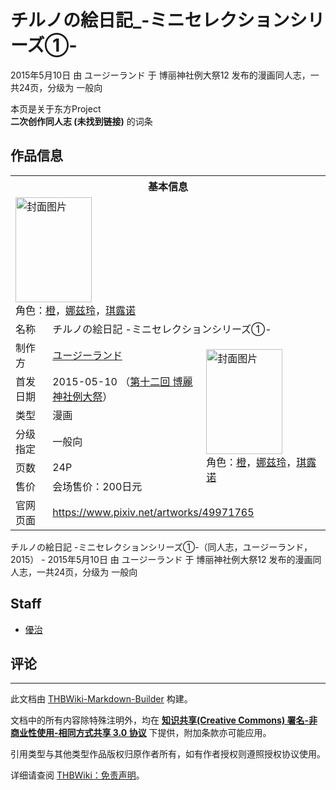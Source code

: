 # チルノの絵日記_-ミニセレクションシリーズ①-

<!-- source html: G:\repos\THBWiki-Markdown-Builder\THBWikiMarkdown\Temp\main\0\0c\ns0%3A%E3%83%81%E3%83%AB%E3%83%8E%E3%81%AE%E7%B5%B5%E6%97%A5%E8%A8%98_-%E3%83%9F%E3%83%8B%E3%82%BB%E3%83%AC%E3%82%AF%E3%82%B7%E3%83%A7%E3%83%B3%E3%82%B7%E3%83%AA%E3%83%BC%E3%82%BA%E2%91%A0-.html -->

2015年5月10日 由 ユージーランド 于 博丽神社例大祭12 发布的漫画同人志，一共24页，分级为 一般向

本页是关于东方Project  
 **二次创作同人志 (未找到链接)** 的词条

## 作品信息

<table><tbody><tr><th colspan="3">基本信息</th></tr><tr><td class="cover-artwork-mobile" colspan="2"><a href="./文件-チルノの絵日記_-ミニセレクションシリーズ①-封面.jpg.md" class="image" title="封面图片"><img alt="封面图片" src="https://upload.thwiki.cc/thumb/0/06/%E3%83%81%E3%83%AB%E3%83%8E%E3%81%AE%E7%B5%B5%E6%97%A5%E8%A8%98_-%E3%83%9F%E3%83%8B%E3%82%BB%E3%83%AC%E3%82%AF%E3%82%B7%E3%83%A7%E3%83%B3%E3%82%B7%E3%83%AA%E3%83%BC%E3%82%BA%E2%91%A0-%E5%B0%81%E9%9D%A2.jpg/122px-%E3%83%81%E3%83%AB%E3%83%8E%E3%81%AE%E7%B5%B5%E6%97%A5%E8%A8%98_-%E3%83%9F%E3%83%8B%E3%82%BB%E3%83%AC%E3%82%AF%E3%82%B7%E3%83%A7%E3%83%B3%E3%82%B7%E3%83%AA%E3%83%BC%E3%82%BA%E2%91%A0-%E5%B0%81%E9%9D%A2.jpg" decoding="async" loading="lazy" width="122" height="168" srcset="https://upload.thwiki.cc/thumb/0/06/%E3%83%81%E3%83%AB%E3%83%8E%E3%81%AE%E7%B5%B5%E6%97%A5%E8%A8%98_-%E3%83%9F%E3%83%8B%E3%82%BB%E3%83%AC%E3%82%AF%E3%82%B7%E3%83%A7%E3%83%B3%E3%82%B7%E3%83%AA%E3%83%BC%E3%82%BA%E2%91%A0-%E5%B0%81%E9%9D%A2.jpg/183px-%E3%83%81%E3%83%AB%E3%83%8E%E3%81%AE%E7%B5%B5%E6%97%A5%E8%A8%98_-%E3%83%9F%E3%83%8B%E3%82%BB%E3%83%AC%E3%82%AF%E3%82%B7%E3%83%A7%E3%83%B3%E3%82%B7%E3%83%AA%E3%83%BC%E3%82%BA%E2%91%A0-%E5%B0%81%E9%9D%A2.jpg 1.5x, https://upload.thwiki.cc/thumb/0/06/%E3%83%81%E3%83%AB%E3%83%8E%E3%81%AE%E7%B5%B5%E6%97%A5%E8%A8%98_-%E3%83%9F%E3%83%8B%E3%82%BB%E3%83%AC%E3%82%AF%E3%82%B7%E3%83%A7%E3%83%B3%E3%82%B7%E3%83%AA%E3%83%BC%E3%82%BA%E2%91%A0-%E5%B0%81%E9%9D%A2.jpg/244px-%E3%83%81%E3%83%AB%E3%83%8E%E3%81%AE%E7%B5%B5%E6%97%A5%E8%A8%98_-%E3%83%9F%E3%83%8B%E3%82%BB%E3%83%AC%E3%82%AF%E3%82%B7%E3%83%A7%E3%83%B3%E3%82%B7%E3%83%AA%E3%83%BC%E3%82%BA%E2%91%A0-%E5%B0%81%E9%9D%A2.jpg 2x" data-file-width="665" data-file-height="916"></a><div class="cover-char">角色：<a href="./橙.md" title="橙">橙</a>，<a href="./娜兹玲.md" title="娜兹玲">娜兹玲</a>，<a href="./琪露诺.md" title="琪露诺">琪露诺</a></div></td>
</tr><tr><td class="label">名称</td><td colspan="2"> チルノの絵日記 -ミニセレクションシリーズ①- </td></tr><tr><td class="label">制作方</td><td><a href="./ユージーランド.md" title="ユージーランド">ユージーランド</a></td><td class="cover-artwork" rowspan="6" style="min-width:168px;"><a href="./文件-チルノの絵日記_-ミニセレクションシリーズ①-封面.jpg.md" class="image" title="封面图片"><img alt="封面图片" src="https://upload.thwiki.cc/thumb/0/06/%E3%83%81%E3%83%AB%E3%83%8E%E3%81%AE%E7%B5%B5%E6%97%A5%E8%A8%98_-%E3%83%9F%E3%83%8B%E3%82%BB%E3%83%AC%E3%82%AF%E3%82%B7%E3%83%A7%E3%83%B3%E3%82%B7%E3%83%AA%E3%83%BC%E3%82%BA%E2%91%A0-%E5%B0%81%E9%9D%A2.jpg/122px-%E3%83%81%E3%83%AB%E3%83%8E%E3%81%AE%E7%B5%B5%E6%97%A5%E8%A8%98_-%E3%83%9F%E3%83%8B%E3%82%BB%E3%83%AC%E3%82%AF%E3%82%B7%E3%83%A7%E3%83%B3%E3%82%B7%E3%83%AA%E3%83%BC%E3%82%BA%E2%91%A0-%E5%B0%81%E9%9D%A2.jpg" decoding="async" loading="lazy" width="122" height="168" srcset="https://upload.thwiki.cc/thumb/0/06/%E3%83%81%E3%83%AB%E3%83%8E%E3%81%AE%E7%B5%B5%E6%97%A5%E8%A8%98_-%E3%83%9F%E3%83%8B%E3%82%BB%E3%83%AC%E3%82%AF%E3%82%B7%E3%83%A7%E3%83%B3%E3%82%B7%E3%83%AA%E3%83%BC%E3%82%BA%E2%91%A0-%E5%B0%81%E9%9D%A2.jpg/183px-%E3%83%81%E3%83%AB%E3%83%8E%E3%81%AE%E7%B5%B5%E6%97%A5%E8%A8%98_-%E3%83%9F%E3%83%8B%E3%82%BB%E3%83%AC%E3%82%AF%E3%82%B7%E3%83%A7%E3%83%B3%E3%82%B7%E3%83%AA%E3%83%BC%E3%82%BA%E2%91%A0-%E5%B0%81%E9%9D%A2.jpg 1.5x, https://upload.thwiki.cc/thumb/0/06/%E3%83%81%E3%83%AB%E3%83%8E%E3%81%AE%E7%B5%B5%E6%97%A5%E8%A8%98_-%E3%83%9F%E3%83%8B%E3%82%BB%E3%83%AC%E3%82%AF%E3%82%B7%E3%83%A7%E3%83%B3%E3%82%B7%E3%83%AA%E3%83%BC%E3%82%BA%E2%91%A0-%E5%B0%81%E9%9D%A2.jpg/244px-%E3%83%81%E3%83%AB%E3%83%8E%E3%81%AE%E7%B5%B5%E6%97%A5%E8%A8%98_-%E3%83%9F%E3%83%8B%E3%82%BB%E3%83%AC%E3%82%AF%E3%82%B7%E3%83%A7%E3%83%B3%E3%82%B7%E3%83%AA%E3%83%BC%E3%82%BA%E2%91%A0-%E5%B0%81%E9%9D%A2.jpg 2x" data-file-width="665" data-file-height="916"></a><div class="cover-char">角色：<a href="./橙.md" title="橙">橙</a>，<a href="./娜兹玲.md" title="娜兹玲">娜兹玲</a>，<a href="./琪露诺.md" title="琪露诺">琪露诺</a></div></td>
</tr><tr><td class="label">首发日期</td><td>2015-05-10&#160;（<a href="/展会作品列表?e=%E5%8D%9A%E4%B8%BD%E7%A5%9E%E7%A4%BE%E4%BE%8B%E5%A4%A7%E7%A5%AD%2312">第十二回 博麗神社例大祭</a>）</td></tr><tr><td class="label">类型</td><td>漫画</td></tr><tr><td class="label">分级指定</td><td>一般向</td></tr><tr><td class="label">页数</td><td>24P</td></tr><tr><td class="label">售价</td><td>会场售价：200日元</td></tr>
<tr><td class="label">官网页面</td><td colspan="2"><a rel="nofollow" class="external free" href="https://www.pixiv.net/artworks/49971765">https://www.pixiv.net/artworks/49971765</a></td></tr></tbody></table>

チルノの絵日記 -ミニセレクションシリーズ①-（同人志，ユージーランド，2015） - 2015年5月10日 由 ユージーランド 于 博丽神社例大祭12 发布的漫画同人志，一共24页，分级为 一般向

## Staff
- [優治](./優治.md)


## 评论




---

此文档由 [THBWiki-Markdown-Builder](https://github.com/Delsin-Yu/THBWiki-Markdown-Builder) 构建。

文档中的所有内容除特殊注明外，均在 [**知识共享(Creative Commons) 署名-非商业性使用-相同方式共享 3.0 协议**](https://creativecommons.org/licenses/by-sa/3.0/deed.zh-hans) 下提供，附加条款亦可能应用。

引用类型与其他类型作品版权归原作者所有，如有作者授权则遵照授权协议使用。

详细请查阅 [THBWiki：免责声明](https://thbwiki.cc/THBWiki:%E5%85%8D%E8%B4%A3%E5%A3%B0%E6%98%8E)。

